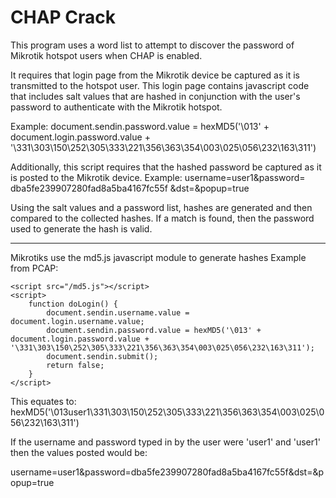 # CHAP Crack
This program uses a word list to attempt to discover the password of Mikrotik hotspot users when CHAP is enabled.

It requires that login page from the Mikrotik device be captured as it is transmitted to the hotspot user.
This login page contains javascript code that includes salt values that are hashed in conjunction with the user's password to authenticate with the Mikrotik hotspot.

Example: document.sendin.password.value = hexMD5('\013' + document.login.password.value + '\331\303\150\252\305\333\221\356\363\354\003\025\056\232\163\311')

Additionally, this script requires that the hashed password be captured as it is posted to the Mikrotik device.
Example: username=user1&password= dba5fe239907280fad8a5ba4167fc55f &dst=&popup=true

Using the salt values and a password list, hashes are generated and then compared to the collected hashes.  If a match is found, then the password used to generate the hash is valid.

************************************************************************************************************************************************************


Mikrotiks use the md5.js javascript module to generate hashes
Example from PCAP:

    <script src="/md5.js"></script>
    <script>
        function doLogin() {
            document.sendin.username.value = document.login.username.value;
            document.sendin.password.value = hexMD5('\013' + document.login.password.value + '\331\303\150\252\305\333\221\356\363\354\003\025\056\232\163\311');
            document.sendin.submit();
            return false;
        }
    </script>
    
This equates to:
hexMD5('\013user1\331\303\150\252\305\333\221\356\363\354\003\025\056\232\163\311')

If the username and password typed in by the user were 'user1' and 'user1' then the values posted would be: 

username=user1&password=dba5fe239907280fad8a5ba4167fc55f&dst=&popup=true
